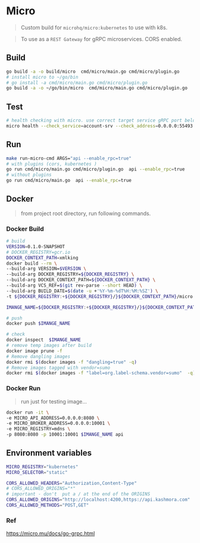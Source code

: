 # Micro

> Custom build for `microhq/micro:kubernetes` to use with k8s.

> To use as a `REST Gateway` for gRPC microservices. CORS enabled.

## Build

```bash
go build -a -o build/micro  cmd/micro/main.go cmd/micro/plugin.go
# install micro to ~/go/bin
# go install -a cmd/micro/main.go cmd/micro/plugin.go
go build -a -o ~/go/bin/micro  cmd/micro/main.go cmd/micro/plugin.go
```

## Test

```bash
# health checking with micro. use correct target service gRPC port below
micro health --check_service=account-srv --check_address=0.0.0.0:55493
```

## Run

```bash
make run-micro-cmd ARGS="api --enable_rpc=true"
# with plugins (cors, kubernetes )
go run cmd/micro/main.go cmd/micro/plugin.go  api --enable_rpc=true
# without plugins
go run cmd/micro/main.go  api --enable_rpc=true
```

## Docker

> from project root directory, run following commands.

### Docker Build

```bash
# build
VERSION=0.1.0-SNAPSHOT
# DOCKER_REGISTRY=gcr.io
DOCKER_CONTEXT_PATH=xmlking
docker build --rm \
--build-arg VERSION=$VERSION \
--build-arg DOCKER_REGISTRY=${DOCKER_REGISTRY} \
--build-arg DOCKER_CONTEXT_PATH=${DOCKER_CONTEXT_PATH} \
--build-arg VCS_REF=$(git rev-parse --short HEAD) \
--build-arg BUILD_DATE=$(date -u +'%Y-%m-%dT%H:%M:%SZ') \
-t ${DOCKER_REGISTRY:+${DOCKER_REGISTRY}/}${DOCKER_CONTEXT_PATH}/micro:${VERSION} -f cmd/micro/Dockerfile .

IMANGE_NAME=${DOCKER_REGISTRY:+${DOCKER_REGISTRY}/}${DOCKER_CONTEXT_PATH}/micro:${VERSION}

# push
docker push $IMANGE_NAME

# check
docker inspect  $IMANGE_NAME
# remove temp images after build
docker image prune -f
# Remove dangling images
docker rmi $(docker images -f "dangling=true" -q)
# Remove images tagged with vendor=sumo
docker rmi $(docker images -f "label=org.label-schema.vendor=sumo"  -q)
```

### Docker Run

> run just for testing image...

```bash
docker run -it \
-e MICRO_API_ADDRESS=0.0.0.0:8080 \
-e MICRO_BROKER_ADDRESS=0.0.0.0:10001 \
-e MICRO_REGISTRY=mdns \
-p 8080:8080 -p 10001:10001 $IMANGE_NAME api
```

## Environment variables

```bash
MICRO_REGISTRY="kubernetes"
MICRO_SELECTOR="static"
```

```bash
CORS_ALLOWED_HEADERS="Authorization,Content-Type"
# CORS_ALLOWED_ORIGINS="*"
# important - don't  put a / at the end of the ORIGINS
CORS_ALLOWED_ORIGINS="http://localhost:4200,https://api.kashmora.com"
CORS_ALLOWED_METHODS="POST,GET"
```

### Ref

<https://micro.mu/docs/go-grpc.html>
